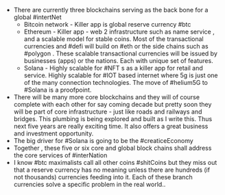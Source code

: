 - There are currently three blockchains serving as the back bone for a global #intertNet
	- Bitcoin network - Killer app is global reserve currency #btc
	- Ethereum  - Killer app - web 2 infrastructure such as name service , and a scalable model for stable coins.  Most of the transactional currencies and #defi will build on #eth or the side chains such as #polygon . These scalable transactional currencies will be issued by businesses (apps) or the nations. Each with unique set of features.
	- Solana - Highly scalable for #NFT s as a killer app for retail and service.  Highly scalable for #IOT based internet where 5g is just one of the many connection technologies.  The move of #helium5G to #Solana is a proofpoint.
- There will be many more core blockchains and they will of course complete with each other for say coming decade but pretty soon they will be part of core infrastructure - just like roads and railways and bridges. This plumbing is being explored and built as I write this. Thus next five years are really exciting time. It also offers a great business and investment opportunity.
- The big driver for #Solana is going to be the #creaticeEconomy
- Together , these five or six core and global block chains shall address the core services of #interNation
- I know #btc maximalists call all other coins #shitCoins but they miss out that a reserve currency has no meaning unless there are hundreds (if not thousands) currencies feeding into it.  Each of these branch currencies solve a specific problem in the real world..